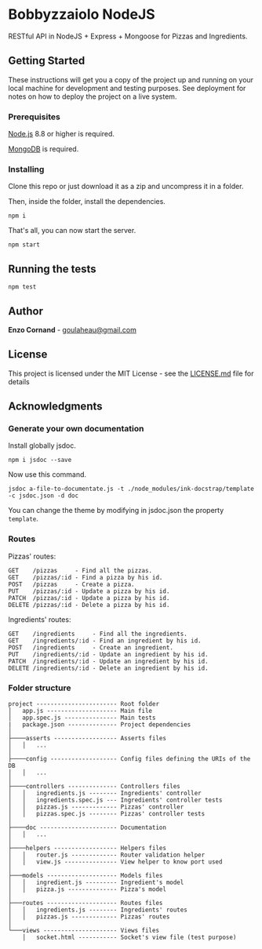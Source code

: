 # Bobbyzzaiolo NodeJS

RESTful API in NodeJS + Express + Mongoose for Pizzas and Ingredients.

## Getting Started

These instructions will get you a copy of the project up and running on your local machine for development and testing purposes. See deployment for notes on how to deploy the project on a live system.

### Prerequisites

[Node.js](https://nodejs.org/en/download/) 8.8 or higher is required.

[MongoDB](https://www.mongodb.com/download) is required.

### Installing

Clone this repo or just download it as a zip and uncompress it in a folder.

Then, inside the folder, install the dependencies.

```
npm i
```

That's all, you can now start the server.

```
npm start
```

## Running the tests

```
npm test
```

## Author

**Enzo Cornand** - goulaheau@gmail.com

## License

This project is licensed under the MIT License - see the [LICENSE.md](LICENSE.md) file for details

## Acknowledgments

### Generate your own documentation

Install globally jsdoc.

```
npm i jsdoc --save
```

Now use this command.

```
jsdoc a-file-to-documentate.js -t ./node_modules/ink-docstrap/template -c jsdoc.json -d doc
```

You can change the theme by modifying in jsdoc.json the property ``` template ```.

### Routes

Pizzas' routes:
```
GET    /pizzas     - Find all the pizzas.
GET    /pizzas/:id - Find a pizza by his id.
POST   /pizzas     - Create a pizza.
PUT    /pizzas/:id - Update a pizza by his id.
PATCH  /pizzas/:id - Update a pizza by his id.
DELETE /pizzas/:id - Delete a pizza by his id.
```

Ingredients' routes:
```
GET    /ingredients     - Find all the ingredients.
GET    /ingredients/:id - Find an ingredient by his id.
POST   /ingredients     - Create an ingredient.
PUT    /ingredients/:id - Update an ingredient by his id.
PATCH  /ingredients/:id - Update an ingredient by his id.
DELETE /ingredients/:id - Delete an ingredient by his id.
```

### Folder structure

```
project ----------------------- Root folder
│   app.js -------------------- Main file
│   app.spec.js --------------- Main tests
|   package.json -------------- Project dependencies 
│
├────asserts ------------------ Asserts files
│   │   ...
│
├────config ------------------- Config files defining the URIs of the DB
│   │   ...
│
├────controllers -------------- Controllers files
│   │   ingredients.js -------- Ingredients' controller
│   │   ingredients.spec.js --- Ingredients' controller tests
│   │   pizzas.js ------------- Pizzas' controller
│   │   pizzas.spec.js -------- Pizzas' controller tests
│
├────doc ---------------------- Documentation 
│   │   ...
│ 
├────helpers ------------------ Helpers files
│   │   router.js ------------- Router validation helper
│   │   view.js --------------- View helper to know port used
│
├───models -------------------- Models files
│   │   ingredient.js --------- Ingredient's model
│   │   pizza.js -------------- Pizza's model
│
├───routes -------------------- Routes files
│   │   ingredients.js -------- Ingredients' routes
│   │   pizzas.js ------------- Pizzas' routes
│
└───views --------------------- Views files
    │   socket.html ----------- Socket's view file (test purpose)
```

